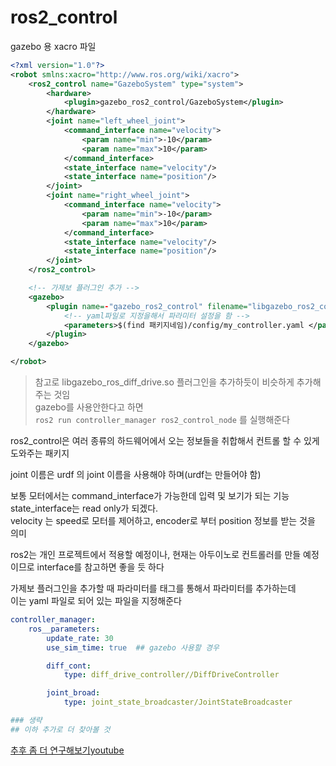 # ros2_control
gazebo 용 xacro 파일 
```xml
<?xml version="1.0"?>
<robot smlns:xacro="http://www.ros.org/wiki/xacro">
    <ros2_control name="GazeboSystem" type="system">
        <hardware>
            <plugin>gazebo_ros2_control/GazeboSystem</plugin>
        </hardware>
        <joint name="left_wheel_joint">
            <command_interface name="velocity">
                <param name="min">-10</param>
                <param name="max">10</param>
            </command_interface>
            <state_interface name="velocity"/>
            <state_interface name="position"/>
        </joint>
        <joint name="right_wheel_joint">
            <command_interface name="velocity">
                <param name="min">-10</param>
                <param name="max">10</param>
            </command_interface>
            <state_interface name="velocity"/>
            <state_interface name="position"/>
        </joint>
    </ros2_control>

    <!-- 가제보 플러그인 추가 -->
    <gazebo>
        <plugin name=-"gazebo_ros2_control" filename="libgazebo_ros2_control.so">
            <!-- yaml파일로 지정을해서 파라미터 설정을 함 -->
            <parameters>$(find 패키지네임)/config/my_controller.yaml </parameters>
        </plugin>
    </gazebo>

</robot>
```

> 참고로 libgazebo_ros_diff_drive.so 플러그인을 추가하듯이 비슷하게 추가해주는 것임   
gazebo를 사용안한다고 하면   
`ros2 run controller_manager ros2_control_node` 를 실행해준다  



ros2_control은 여러 종류의 하드웨어에서 오는 정보들을 취합해서 컨트롤 할 수 있게 도와주는 패키지   

joint 이름은 urdf 의 joint 이름을 사용해야 하며(urdf는 만들어야 함)

보통 모터에서는 command_interface가 가능한데 입력 및 보기가 되는 기능  
state_interface는 read only가 되겠다.    
velocity 는 speed로 모터를 제어하고, encoder로 부터 position 정보를 받는 것을 의미   

ros2는 개인 프로젝트에서 적용할 예정이나, 현재는 아두이노로 컨트롤러를 만들 예정이므로 interface를 참고하면 좋을 듯 하다   


가제보 플러그인을 추가할 때 파라미터를 태그를 통해서 파라미터를 추가하는데  
이는 yaml 파일로 되어 있는 파일을 지정해준다  

```yaml
controller_manager:
    ros__parameters:
        update_rate: 30
        use_sim_time: true  ## gazebo 사용할 경우

        diff_cont:
            type: diff_drive_controller//DiffDriveController

        joint_broad:
            type: joint_state_broadcaster/JointStateBroadcaster

### 생략 
## 이하 추가로 더 찾아볼 것 

```



[추후 좀 더 연구해보기youtube](https://www.youtube.com/watch?v=4QKsDf1c4hc)
